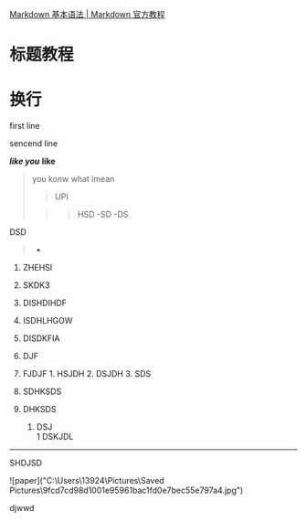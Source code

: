 [Markdown 基本语法 | Markdown 官方教程](https://markdown.com.cn/basic-syntax/)

# 标题教程

# 换行

first line  

sencend line  

***like you***
**like**

> you konw what imean
> >UPI
> 
> >>HSD
> -SD
> >-DS





DSD
>-

1. ZHEHSI
2. SKDK3
3. DISHDIHDF
4. ISDHLHGOW
5. DISDKFIA

1. DJF
2. FJDJF
		1. HSJDH
		2. DSJDH
		3. SDS
3. SDHKSDS
4. DHKSDS 
	1. DSJ\
	1
DSKJDL
***

SHDJSD

![paper]("C:\Users\13924\Pictures\Saved Pictures\9fcd7cd98d1001e95961bac1fd0e7bec55e797a4.jpg")






>






djwwd